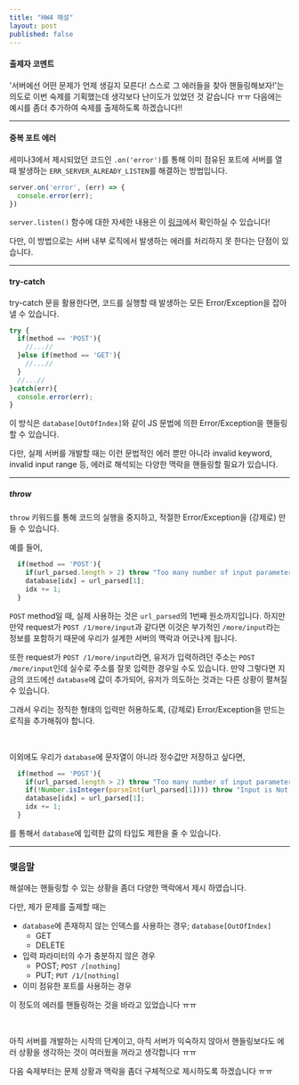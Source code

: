 ```yaml
---
title: "HW4 해설"
layout: post
published: false
---
```


#### 출제자 코멘트
'서버에선 어떤 문제가 언제 생길지 모른다! 스스로 그 에러들을 찾아 핸들링해보자!'는 의도로 이번 숙제를 기획했는데 생각보다 난이도가 있었던 것 같습니다 ㅠㅠ 다음에는 예시를 좀더 추가하여 숙제를 출제하도록 하겠습니다!!

<hr>

#### 중복 포트 에러
세미나3에서 제시되었던 코드인 `.on('error')`를 통해 이미 점유된 포트에 서버를 열 때 발생하는 `ERR_SERVER_ALREADY_LISTEN`를 해결하는 방법입니다.

``` javascript
server.on('error', (err) => {
  console.error(err);
})
```

`server.listen()` 함수에 대한 자세한 내용은 이 [링크](https://nodejs.org/api/net.html#net_server_listen)에서 확인하실 수 있습니다!

다만, 이 방법으로는 서버 내부 로직에서 발생하는 에러를 처리하지 못 한다는 단점이 있습니다.

<hr>

#### try-catch
try-catch 문을 활용한다면, 코드를 실행할 때 발생하는 모든 Error/Exception을 잡아낼 수 있습니다.

``` javascript
try {
  if(method == 'POST'){
    //...//
  }else if(method == 'GET'){
    //...//
  }
  //...//
}catch(err){
  console.error(err);
}
```

이 방식은 `database[OutOfIndex]`와 같이 JS 문법에 의한 Error/Exception을 핸들링 할 수 있습니다. 

다만, 실제 서버를 개발할 때는 이런 문법적인 에러 뿐만 아니라 invalid keyword, invalid input range 등, 에러로 해석되는 다양한 맥락을 핸들링할 필요가 있습니다.

<hr>

##### throw
`throw` 키워드를 통해 코드의 실행을 중지하고, 적절한 Error/Exception을 (강제로) 만들 수 있습니다.

예를 들어, 

``` javascript
  if(method == 'POST'){
    if(url_parsed.length > 2) throw "Too many number of input parameters!"
    database[idx] = url_parsed[1];
    idx += 1;
  }
```

`POST` method일 때, 실제 사용하는 것은 `url_parsed`의 1번째 원소까지입니다. 하지만 만약 request가 `POST /1/more/input`과 같다면 이것은 부가적인 `/more/input`라는 정보를 포함하기 때문에 우리가 설계한 서버의 맥락과 어긋나게 됩니다.

또한 request가 `POST /1/more/input`라면, 유저가 입력하려던 주소는 `POST /more/input`인데 실수로 주소를 잘못 입력한 경우일 수도 있습니다. 만약 그렇다면 지금의 코드에선 `database`에 값이 추가되어, 유저가 의도하는 것과는 다른 상황이 펼쳐질 수 있습니다.

그래서 우리는 정직한 형태의 입력만 허용하도록, (강제로) Error/Exception을 만드는 로직을 추가해줘야 합니다.

<br>

이외에도 우리가 `database`에 문자열이 아니라 정수값만 저장하고 싶다면,

``` javascript
  if(method == 'POST'){
    if(url_parsed.length > 2) throw "Too many number of input parameters!"
    if(!Number.isInteger(parseInt(url_parsed[1]))) throw "Input is Not an integer!"
    database[idx] = url_parsed[1];
    idx += 1;
  }
```

를 통해서 `database`에 입력한 값의 타입도 제한을 줄 수 있습니다.


<hr>

### 맺음말

해설에는 핸들링할 수 있는 상황을 좀더 다양한 맥락에서 제시 하였습니다.

다만, 제가 문제를 출제할 때는

- `database`에 존재하지 않는 인덱스를 사용하는 경우; `database[OutOfIndex]`
  - GET
  - DELETE
- 입력 파라미터의 수가 충분하지 않은 경우
  - POST; `POST /[nothing]`
  - PUT; `PUT /1/[nothing]`
- 이미 점유한 포트를 사용하는 경우

이 정도의 에러를 핸들링하는 것을 바라고 있었습니다 ㅠㅠ

<br>

아직 서버를 개발하는 시작의 단계이고, 아직 서버가 익숙하지 않아서 핸들링보다도 에러 상황을 생각하는 것이 여러웠을 꺼라고 생각합니다 ㅠㅠ

다음 숙제부터는 문제 상황과 맥락을 좀더 구체적으로 제시하도록 하겠습니다 ㅠㅠ